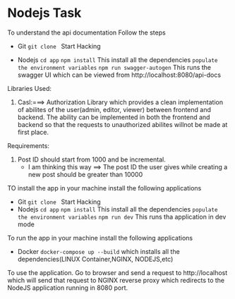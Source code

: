 # Nodejs Task

To understand the api documentation
Follow the steps

- Git
  `git clone `
  Start Hacking

- Nodejs
  `cd app`
  `npm install` This install all the dependencies
  `populate the environment variables`
  `npm run swagger-autogen` This runs the swagger UI which can be viewed from http://localhost:8080/api-docs

Libraries Used:

1. Casl:===> Authorization Library which provides a clean implementation of abilites of the user(admin, editor, viewer) between frontend and backend.
   The ability can be implemented in both the frontend and backend so that the requests to unauthorized abilites willnot be made at first place.

Requirements:

1. Post ID should start from 1000 and be incremental.
   - I am thinking this way ==> The post ID the user gives while creating a new post should be greater than 10000

TO install the app in your machine install the following applications

- Git
  `git clone `
  Start Hacking
- Nodejs
  `cd app`
  `npm install` This install all the dependencies
  `populate the environment variables`
  `npm run dev` This runs tha application in dev mode

To run the app in your machine install the following applications

- Docker
  `docker-compose up --build`
  which installs all the dependencies(LINUX Container,NGINX, NODEJS,etc)

To use the application.
Go to browser and send a request to http://localhost which will send that request to NGINX reverse proxy which redirects to the NodeJS application running in 8080 port.
